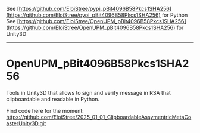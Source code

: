 See [https://github.com/EloiStree/pypi_pBit4096B58Pkcs1SHA256](https://github.com/EloiStree/pypi_pBit4096B58Pkcs1SHA256) for Python  
See [https://github.com/EloiStree/OpenUPM_pBit4096B58Pkcs1SHA256](https://github.com/EloiStree/OpenUPM_pBit4096B58Pkcs1SHA256) for Unity3D   

-------------

# OpenUPM_pBit4096B58Pkcs1SHA256
Tools in Unity3D that allows to sign and verify message in RSA that clipboardable and readable in Python.


Find code here for the moment:  
https://github.com/EloiStree/2025_01_01_ClipboardableAssymentricMetaCoasterUnity3D.git  
